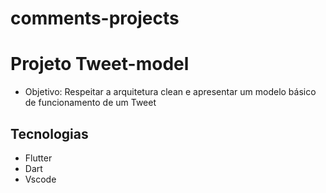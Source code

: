 # comments-projects

# Projeto Tweet-model

- Objetivo: Respeitar a arquitetura clean e apresentar um modelo básico de funcionamento de um Tweet

## Tecnologias
- Flutter
- Dart
- Vscode
